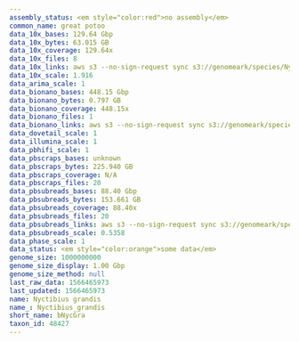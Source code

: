 ```yaml
---
assembly_status: <em style="color:red">no assembly</em>
common_name: great potoo
data_10x_bases: 129.64 Gbp
data_10x_bytes: 63.015 GB
data_10x_coverage: 129.64x
data_10x_files: 8
data_10x_links: aws s3 --no-sign-request sync s3://genomeark/species/Nyctibius_grandis/bNycGra1/genomic_data/10x/ .<br>
data_10x_scale: 1.916
data_arima_scale: 1
data_bionano_bases: 448.15 Gbp
data_bionano_bytes: 0.797 GB
data_bionano_coverage: 448.15x
data_bionano_files: 1
data_bionano_links: aws s3 --no-sign-request sync s3://genomeark/species/Nyctibius_grandis/bNycGra1/genomic_data/bionano/ .<br>
data_dovetail_scale: 1
data_illumina_scale: 1
data_pbhifi_scale: 1
data_pbscraps_bases: unknown
data_pbscraps_bytes: 225.940 GB
data_pbscraps_coverage: N/A
data_pbscraps_files: 20
data_pbsubreads_bases: 88.40 Gbp
data_pbsubreads_bytes: 153.661 GB
data_pbsubreads_coverage: 88.40x
data_pbsubreads_files: 20
data_pbsubreads_links: aws s3 --no-sign-request sync s3://genomeark/species/Nyctibius_grandis/bNycGra1/genomic_data/pacbio/ . --exclude "*scraps.bam* --exclude "*ccs.bam*"<br>
data_pbsubreads_scale: 0.5358
data_phase_scale: 1
data_status: <em style="color:orange">some data</em>
genome_size: 1000000000
genome_size_display: 1.00 Gbp
genome_size_method: null
last_raw_data: 1566465973
last_updated: 1566465973
name: Nyctibius grandis
name_: Nyctibius_grandis
short_name: bNycGra
taxon_id: 48427
---
```

